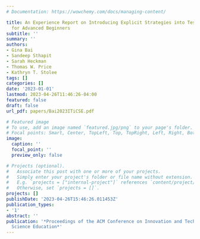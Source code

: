 ```yaml
---
# Documentation: https://wowchemy.com/docs/managing-content/

title: An Experience Report on Introducing Explicit Strategies into Testing Checklists
  for Advanced Beginners
subtitle: ''
summary: ''
authors:
- Gina Bai
- Sandeep Sthapit
- Sarah Heckman
- Thomas W. Price
- Kathryn T. Stolee
tags: []
categories: []
date: '2023-01-01'
lastmod: 2023-04-26T11:46:26-04:00
featured: false
draft: false
url_pdf: papers/Bai2023ITiCSE.pdf

# Featured image
# To use, add an image named `featured.jpg/png` to your page's folder.
# Focal points: Smart, Center, TopLeft, Top, TopRight, Left, Right, BottomLeft, Bottom, BottomRight.
image:
  caption: ''
  focal_point: ''
  preview_only: false

# Projects (optional).
#   Associate this post with one or more of your projects.
#   Simply enter your project's folder or file name without extension.
#   E.g. `projects = ["internal-project"]` references `content/project/deep-learning/index.md`.
#   Otherwise, set `projects = []`.
projects: []
publishDate: '2023-04-26T15:46:26.011453Z'
publication_types:
- '1'
abstract: ''
publication: '*Proceedings of the ACM Conference on Innovation and Technology in Computer
  Science Education*'
---
```

